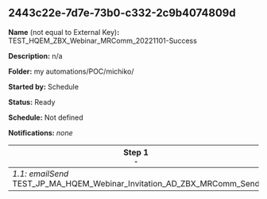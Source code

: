 ## 2443c22e-7d7e-73b0-c332-2c9b4074809d

**Name** (not equal to External Key)**:** TEST_HQEM_ZBX_Webinar_MRComm_20221101-Success

**Description:** n/a

**Folder:** my automations/POC/michiko/

**Started by:** Schedule

**Status:** Ready

**Schedule:** Not defined

**Notifications:** _none_


| Step 1<br>_<small>-</small>_ |
| --- |
| _1.1: emailSend_<br>TEST_JP_MA_HQEM_Webinar_Invitation_AD_ZBX_MRComm_Send |

